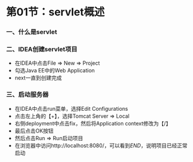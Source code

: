 # 第01节：servlet概述

### 一、什么是servlet



### 二、IDEA创建servlet项目

* 在IDEA中点击File => New => Project
* 勾选Java EE中的Web Application
* next一直到创建完成

### 三、启动服务器

* 在IDEA中点击run菜单，选择Edit Configurations
* 点击左上角的【+】，选择Tomcat Server => Local
* 右侧deployment中点击fix，然后将Application context修改为【/】
* 最后点击OK按钮
* 然后点击Run => Run启动项目
* 在浏览器中访问http://localhost:8080/，可以看到$END$，说明项目已经正常启动
